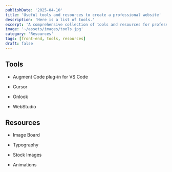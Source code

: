 ```yaml
---
publishDate: '2025-04-10'
title: 'Useful tools and resources to create a professional website'
description: 'Here is a list of tools.'
excerpt: 'A comprehensive collection of tools and resources for professional website development'
image: '~/assets/images/tools.jpg'
category: 'Resources'
tags: [front-end, tools, resources]
draft: false
---
```


## Tools

- Augment Code plug-in for VS Code

- Cursor

- Onlook

- WebStudio

## Resources

- Image Board

- Typography

- Stock Images

- Animations

